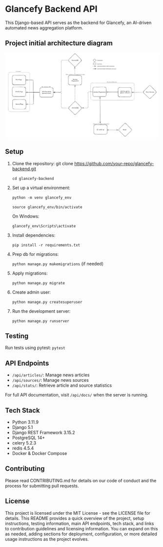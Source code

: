 # Glancefy Backend API

This Django-based API serves as the backend for Glancefy, an AI-driven automated news aggregation platform.

## Project initial architecture diagram

![Architecture diagram](images/image.png)

## Setup

1. Clone the repository:
   git clone https://github.com/your-repo/glancefy-backend.git

   `cd glancefy-backend`

2. Set up a virtual environment:

   `python -m venv glancefy_env`

   `source glancefy_env/bin/activate`

   On Windows:

   `glancefy_env\Scripts\activate`

3. Install dependencies:

   `pip install -r requirements.txt`

4. Prep db for migrations:

   `python manage.py makemigrations` (if needed)

5. Apply migrations:

   `python manage.py migrate`

6. Create admin user:

   `python manage.py createsuperuser`

7. Run the development server:

   `python manage.py runserver`

## Testing

Run tests using pytest:
`pytest`

## API Endpoints

- `/api/articles/`: Manage news articles
- `/api/sources/`: Manage news sources
- `/api/stats/`: Retrieve article and source statistics

For full API documentation, visit `/api/docs/` when the server is running.

## Tech Stack

- Python 3.11.9
- Django 5.1
- Django REST Framework 3.15.2
- PostgreSQL 14+
- celery 5.2.3
- redis 4.5.4
- Docker & Docker Compose

## Contributing

Please read CONTRIBUTING.md for details on our code of conduct and the process for submitting pull requests.

## License

This project is licensed under the MIT License - see the LICENSE file for details.
This README provides a quick overview of the project, setup instructions, testing information, main API endpoints, tech stack, and links to contribution guidelines and licensing information. You can expand on this as needed, adding sections for deployment, configuration, or more detailed usage instructions as the project evolves.
